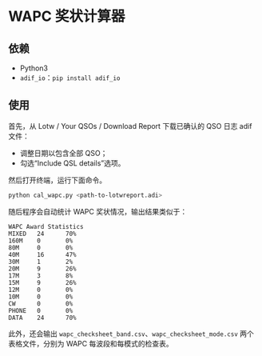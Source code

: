 # WAPC 奖状计算器

## 依赖
* Python3
* `adif_io`：`pip install adif_io`

## 使用
首先，从 Lotw / Your QSOs / Download Report 下载已确认的 QSO 日志 adif 文件：
* 调整日期以包含全部 QSO；
* 勾选“Include QSL details”选项。

然后打开终端，运行下面命令。
```sh
python cal_wapc.py <path-to-lotwreport.adi>
```

随后程序会自动统计 WAPC 奖状情况，输出结果类似于：
```
WAPC Award Statistics
MIXED   24      70%
160M    0       0%
80M     0       0%
40M     16      47%
30M     1       2%
20M     9       26%
17M     3       8%
15M     9       26%
12M     0       0%
10M     0       0%
CW      0       0%
PHONE   0       0%
DATA    24      70%
```

此外，还会输出 `wapc_checksheet_band.csv`、`wapc_checksheet_mode.csv` 两个表格文件，分别为 WAPC 每波段和每模式的检查表。

